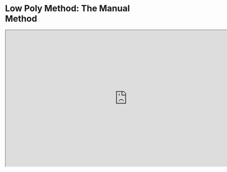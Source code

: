 # Low Poly Method: The Manual Method

<p><iframe src="https://www.youtube.com/embed/GvQQqt0ENX8?rel=0" width="800" height="450" allowfullscreen="allowfullscreen" allow="accelerometer; autoplay; clipboard-write; encrypted-media; gyroscope; picture-in-picture"></iframe></p>